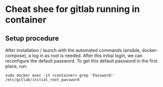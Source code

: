 # Cheat shee for gitlab running in container 


## Setup procedure
After installation / launch with the automated commands (ansible,
docker-compose), a log in as root is needed. After this initial login, we can
reconfigure the default password. To get this default password in the first
place, run: 

```
sudo docker exec -it <container> grep 'Password:' /etc/gitlab/initial_root_password
```



